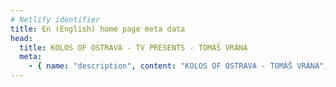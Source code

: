 ```yaml
---
# Netlify identifier
title: En (English) home page meta data
head:
  title: KOLOS OF OSTRAVA - TV PRESENTS - TOMÁŠ VRÁNA
  meta:
    - { name: "description", content: "KOLOS OF OSTRAVA - TOMÁŠ VRÁNA", file: "" }
---
```

